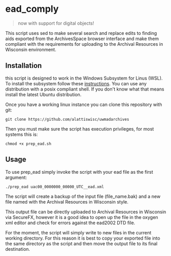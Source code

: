 # ead_comply

> now with support for digital objects!

This script uses sed to make several search and replace edits to finding aids exported from the ArchivesSpace browser interface and make them compliant with the requirements for uploading  to the Archival Resources in Wisconsin environment. 

## Installation

this script is designed to work in the Windows Subsystem for Linus (WSL). To install the subsystem follow these [instructions](https://docs.microsoft.com/en-us/windows/wsl/install). You can use any distribution with a posix compliant shell. If you don't know what that means install the latest Ubuntu distribution. 

Once you have a working linux instance you can clone this repository with git:

`git clone https://github.com/alattiswisc/uwmadarchives` 

Then you must make sure the script has execution privileges, for most systems this is:

`chmod +x prep_ead.sh`

## Usage

To use prep_ead simply invoke the script with your ead file as the first argument:

`./prep_ead uac00_0000000_00000_UTC__ead.xml`

The script will create a backup of the input file (file_name.bak) and a new file named with the Archival Resources in Wisconsin style.

This output file can be directly uploaded to Archival Resources in Wisconsin via SecureFX, however it is a good idea to open up the file in the oxygen xml editor and check for errors against the ead2002 DTD file. 

For the moment, the script will simply write to new files in the current working directory. For this reason it is best to copy your exported file into the same directory as the script and then move the output file to its final destination. 
